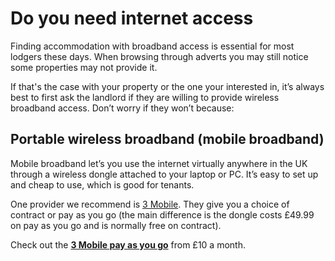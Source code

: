 Do you need internet access
===========================
Finding accommodation with broadband access is essential for most lodgers these days. When browsing through adverts you may still notice some properties may not provide it.  

If that's the case with your property or the one your interested in, it’s always best to first ask the landlord if they are willing to provide wireless broadband access. Don’t worry if they won’t because:


Portable wireless broadband (mobile broadband)
----------------------------------------------


Mobile broadband let’s you use the internet virtually anywhere in the UK through a wireless dongle attached to your laptop or PC. It’s easy to set up and cheap to use, which is good for tenants.  

One provider we recommend is [3 Mobile](http://bit.ly/7B53uZ). They give you a choice of contract or pay as you go (the main difference is the dongle costs £49.99 on pay as you go and is normally free on contract).


Check out the **[3 Mobile pay as you go](http://bit.ly/7B53uZ)** from £10 a month.


